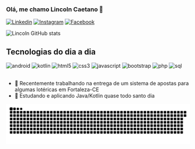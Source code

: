 ### Olá, me chamo Lincoln Caetano 👋

[![Linkedin](https://img.shields.io/badge/LinkedIn-0077B5?style=for-the-badge&logo=linkedin&logoColor=white)](www.linkedin.com/in/ant-lincoln)
[![Instagram](https://img.shields.io/badge/Instagram-E4405F?style=for-the-badge&logo=instagram&logoColor=white)](https://www.instagram.com/antlincoln/)
[![Facebook](https://img.shields.io/badge/Facebook-1877F2?style=for-the-badge&logo=facebook&logoColor=white)](https://www.facebook.com/itzlincoln/)

![Lincoln GitHub stats](https://github-readme-stats.vercel.app/api?username=ant-lincoln&show_icons=true&theme=dracula)

## Tecnologias do dia a dia

<div style="display: inline_block">
    <img alight="center" alt="android" src="https://img.shields.io/badge/Android%20Studio-3DDC84.svg?style=for-the-badge&logo=android-studio&logoColor=white">
    <img alight="center" alt="kotlin" src="https://img.shields.io/badge/kotlin-%230095D5.svg?style=for-the-badge&logo=kotlin&logoColor=white">
    <img alight="center" alt="html5" src="https://img.shields.io/badge/HTML5-E34F26?style=for-the-badge&logo=html5&logoColor=white">
    <img alight="center" alt="css3" src="https://img.shields.io/badge/CSS3-1572B6?style=for-the-badge&logo=css3&logoColor=white">
    <img alight="center" alt="javascript" src="https://img.shields.io/badge/JavaScript-323330?style=for-the-badge&logo=javascript&logoColor=F7DF1E">
    <img alight="center" alt="bootstrap" src="https://img.shields.io/badge/Bootstrap-563D7C?style=for-the-badge&logo=bootstrap&logoColor=white">
    <img alight="center" alt="php" src="https://img.shields.io/badge/PHP-777BB4?style=for-the-badge&logo=php&logoColor=white">
    <img alight="center" alt="sql" src="https://img.shields.io/badge/MySQL-00000F?style=for-the-badge&logo=mysql&logoColor=white">
<div><br>

- 🔭 Recentemente trabalhando na entrega de um sistema de apostas para algumas lotéricas em Fortaleza-CE
- 🌱 Estudando e aplicando Java/Kotlin quase todo santo dia

    
 ![Snake animation](https://github.com/ant-lincoln/ant-lincoln/blob/output/github-contribution-grid-snake.svg)    
